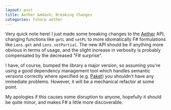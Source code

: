 ```yaml
---
layout: post
title: Aether &mdash; Breaking Changes
categories: fsharp aether
---
```


Very quick note here! I just made some breaking changes to the [Aether][aether] API, changing functions like `getL` and `setPL` to more idiomatically F# formulations like `Lens.get` and `Lens.setPartial`. The new API should be if anything more obvious in terms of usage, and the slight increase in verbosity is probably compensated by the decreased "F# surprise".

I have, of course, bumped the library a major version, so assuming you're using a good dependency management tool which handles semantic versions correctly where specified (e.g. [Paket][paket]) you shouldn't have any immediate problems. However, it will be a mechanical refactor at some point.

My apologies if this causes some disruption to anyone, hopefully it should be quite minor, and makes F# a little more discoverable.

[aether]: https://github.com/xyncro/aether
[paket]: https://fsprojects.github.io/Paket/
